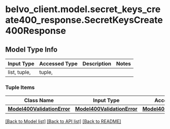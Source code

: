 # belvo_client.model.secret_keys_create400_response.SecretKeysCreate400Response

## Model Type Info
Input Type | Accessed Type | Description | Notes
------------ | ------------- | ------------- | -------------
list, tuple,  | tuple,  |  | 

### Tuple Items
Class Name | Input Type | Accessed Type | Description | Notes
------------- | ------------- | ------------- | ------------- | -------------
[**Model400ValidationError**](Model400ValidationError.md) | [**Model400ValidationError**](Model400ValidationError.md) | [**Model400ValidationError**](Model400ValidationError.md) |  | 

[[Back to Model list]](../../README.md#documentation-for-models) [[Back to API list]](../../README.md#documentation-for-api-endpoints) [[Back to README]](../../README.md)

